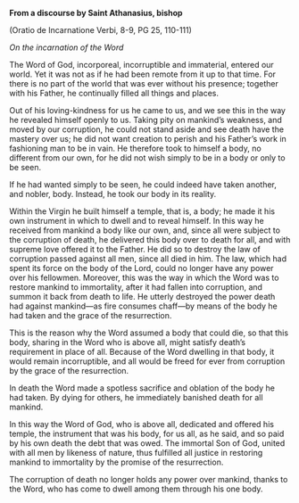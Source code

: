 

**From a discourse by Saint Athanasius, bishop**

(Oratio de Incarnatione Verbi, 8-9, PG 25, 110-111)

_On the incarnation of the Word_

The Word of God, incorporeal, incorruptible and immaterial, entered our world. Yet it was not as if he had been remote from it up to that time. For there is no part of the world that was ever without his presence; together with his Father, he continually filled all things and places.

Out of his loving-kindness for us he came to us, and we see this in the way he revealed himself openly to us. Taking pity on mankind’s weakness, and moved by our corruption, he could not stand aside and see death have the mastery over us; he did not want creation to perish and his Father’s work in fashioning man to be in vain. He therefore took to himself a body, no different from our own, for he did not wish simply to be in a body or only to be seen.

If he had wanted simply to be seen, he could indeed have taken another, and nobler, body. Instead, he took our body in its reality.

Within the Virgin he built himself a temple, that is, a body; he made it his own instrument in which to dwell and to reveal himself. In this way he received from mankind a body like our own, and, since all were subject to the corruption of death, he delivered this body over to death for all, and with supreme love offered it to the Father. He did so to destroy the law of corruption passed against all men, since all died in him. The law, which had spent its force on the body of the Lord, could no longer have any power over his fellowmen. Moreover, this was the way in which the Word was to restore mankind to immortality, after it had fallen into corruption, and summon it back from death to life. He utterly destroyed the power death had against mankind—as fire consumes chaff—by means of the body he had taken and the grace of the resurrection.

This is the reason why the Word assumed a body that could die, so that this body, sharing in the Word who is above all, might satisfy death’s requirement in place of all. Because of the Word dwelling in that body, it would remain incorruptible, and all would be freed for ever from corruption by the grace of the resurrection.

In death the Word made a spotless sacrifice and oblation of the body he had taken. By dying for others, he immediately banished death for all mankind.

In this way the Word of God, who is above all, dedicated and offered his temple, the instrument that was his body, for us all, as he said, and so paid by his own death the debt that was owed. The immortal Son of God, united with all men by likeness of nature, thus fulfilled all justice in restoring mankind to immortality by the promise of the resurrection.

The corruption of death no longer holds any power over mankind, thanks to the Word, who has come to dwell among them through his one body.

